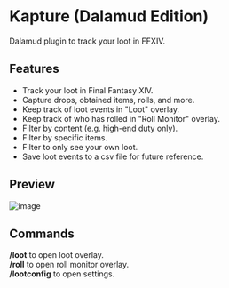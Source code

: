 # Kapture (Dalamud Edition)

Dalamud plugin to track your loot in FFXIV. 

## Features
- Track your loot in Final Fantasy XIV.
- Capture drops, obtained items, rolls, and more.
- Keep track of loot events in "Loot" overlay.
- Keep track of who has rolled in "Roll Monitor" overlay.
- Filter by content (e.g. high-end duty only).
- Filter by specific items.
- Filter to only see your own loot.
- Save loot events to a csv file for future reference.

## Preview

![image](assets/preview.jpg)<br>

## Commands

**/loot** to open loot overlay.<br>
**/roll** to open roll monitor overlay.<br>
**/lootconfig** to open settings.<br>

